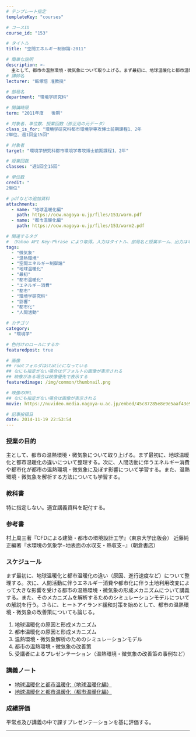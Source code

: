```yaml
---
# テンプレート指定
templateKey: "courses"

# コースID
course_id: "153"

# タイトル
title: "空間エネルギー制御論-2011"

# 簡単な説明
description: >-
  主として、都市の温熱環境・微気象について取り上げる。まず最初に、地球温暖化と都市温暖化の違いについて整理する。次に、人間活動に伴うエネルギー消費や都市化が都市の温熱環境・微気象に及ぼす影響について学習する。また、温熱環境・微気象を解析する方法についても学習する。 ....
# 講師名
lecturer: "飯塚悟 准教授"

# 部局名
department: "環境学研究科"

# 開講時限
term: "2011年度	後期"

# 対象者、単位数、授業回数（修正用の元データ）
class_is_for: "環境学研究科都市環境学専攻博士前期課程1、2年
2単位、週1回全15回"

# 対象者
target: "環境学研究科都市環境学専攻博士前期課程1、2年"

# 授業回数
classes: "週1回全15回"

# 単位数
credit: "
2単位"

# pdfなどの追加資料
attachments:
  - name: "地球温暖化編" 
    path: https://ocw.nagoya-u.jp/files/153/warm.pdf
  - name: "都市温暖化編" 
    path: https://ocw.nagoya-u.jp/files/153/warm2.pdf

# 関連するタグ
# （Yahoo API Key-Phrase により取得。入力はタイトル、部局名と授業ホーム、出力はキーフレーズ（tags））
tags:
  - "微気象"
  - "温熱環境"
  - "空間エネルギー制御論"
  - "地球温暖化"
  - "最初"
  - "都市温暖化"
  - "エネルギー消費"
  - "都市"
  - "環境学研究科"
  - "影響"
  - "都市化"
  - "人間活動"

# カテゴリ
category:
 - "環境学"

# 色付けのロールにするか
featuredpost: true

# 画像
## rootフォルダはstaticになっている
## なにも指定がない場合はデフォルトの画像が表示される
## 映像がある場合は映像優先で表示する
featuredimage: /img/common/thumbnail.png

# 映像のURL
## なにも指定がない場合は画像が表示される
movie: https://nuvideo.media.nagoya-u.ac.jp/embed/45c87285e8e9e5aaf43e9d590b6ae3202bf37054

# 記事投稿日
date: 2014-11-19 22:53:54
---
```


### 授業の目的

主として、都市の温熱環境・微気象について取り上げる。まず最初に、地球温暖化と都市温暖化の違いについて整理する。次に、人間活動に伴うエネルギー消費や都市化が都市の温熱環境・微気象に及ぼす影響について学習する。また、温熱環境・微気象を解析する方法についても学習する。








### 教科書

特に指定しない。適宜講義資料を配付する。

### 参考書

村上周三著『CFDによる建築・都市の環境設計工学』（東京大学出版会）
近藤純正編著『水環境の気象学−地表面の水収支・熱収支−』（朝倉書店）


<h3>スケジュール</h3>
<p>
まず最初に、地球温暖化と都市温暖化の違い（原因、進行速度など）について整理する。次に、人間活動に伴うエネルギー消費や都市化に伴う土地利用改変によって大きな影響を受ける都市の温熱環境・微気象の形成メカニズムについて講義する。また、そのメカニズムを解析するためのシミュレーションモデルについての解説を行う。さらに、ヒートアイランド緩和対策を始めとして、都市の温熱環境・微気象の改善策についても論じる。
</p>
<ol>
<li>地球温暖化の原因と形成メカニズム</li>
<li>都市温暖化の原因と形成メカニズム</li>
<li>温熱環境・微気象解析のためのシミュレーションモデル</li>
<li>都市の温熱環境・微気象の改善策</li>
<li>受講者によるプレゼンテーション（温熱環境・微気象の改善策の事例など）</li>
</ol>


### 講義ノート

* [地球温暖化と都市温暖化（地球温暖化編）](https://ocw.nagoya-u.jp/files/153/warm.pdf) 
* [地球温暖化と都市温暖化（都市温暖化編）](https://ocw.nagoya-u.jp/files/153/warm2.pdf) 





### 成績評価

平常点及び講義の中で課すプレゼンテーションを基に評価する。



-----
